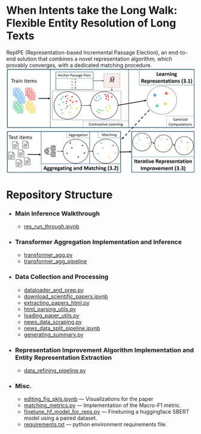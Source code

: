 # **When Intents take the Long Walk: Flexible Entity Resolution of Long Texts**

RepIPE (Representation-based Incremental Passage Election), an end-to-end solution that combines a novel representation algorithm, which provably converges, with a dedicated matching procedure.
![An illustration of RepIPE’s pipeline. Train anchor passages are used to learn data item representations, which are averaged within each equivalence class to form centroids. At inference time, these centroids support both match prediction and passage selection.](https://github.com/sigsub/RePipe/blob/main/pipeline_new.png)


# Repository Structure
* ### Main Inference Walkthrough
   * [res_run_through.ipynb](https://github.com/sigsub/RePipe/blob/main/res_run_through.ipynb)
* ### Transformer Aggregation Implementation and Inference
   * [transformer_agg.py](https://github.com/sigsub/RePipe/blob/main/transformer_agg.py)
   * [transformer_agg_pipeline](https://github.com/sigsub/RePipe/blob/main/transformer_agg_pipeline.ipynb)
* ### Data Collection and Processing 
   * [dataloader_and_prep.py](https://github.com/sigsub/RePipe/blob/main/dataloadrer_and_prep.py)
   * [download_scientific_papers.ipynb](https://github.com/sigsub/RePipe/blob/main/download_scientific_papers.ipynb)
   * [extracting_papers_html.py](https://github.com/sigsub/RePipe/blob/main/extracting_papers_html.py)
   * [html_parsing_utils.py](https://github.com/sigsub/RePipe/blob/main/html_parsing_utils.py)
   * [loading_paper_utils.py](https://github.com/sigsub/RePipe/blob/main/loading_paper_utils.py)
   * [news_data_scraping.py](https://github.com/sigsub/RePipe/blob/main/news_data_scraping.py)
   * [news_data_split_pipeline.ipynb](https://github.com/sigsub/RePipe/blob/main/news_data_split_pipeline.ipynb)
   * [generating_summary.py](https://github.com/sigsub/RePipe/blob/main/generating_summary.py)
* ### Representation Improvement Algorithm Implementation and Entity Representation Extraction
   * [data_refining_pipeline.py](https://github.com/sigsub/RePipe/blob/main/data_refining_pipeline.py)
* ### Misc.
   * [editing_fig_pkls.ipynb](https://github.com/sigsub/RePipe/blob/main/editing_fig_pkls.ipynb) — Visualizations for the paper
   * [matching_metrics.py](https://github.com/sigsub/RePipe/blob/main/matching_metrics.py) — Implementation of the Macro-F1 metric.
   * [finetune_hf_model_for_reps.py](https://github.com/sigsub/RePipe/blob/main/finetune_hf_model_for_reps.py) — Finetuning a huggingface SBERT model using a paired dataset.
   * [requirements.txt](https://github.com/sigsub/RePipe/blob/main/requirements.txt) — python environment requirements file.
